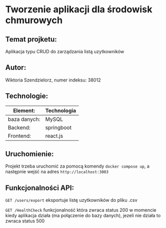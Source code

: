 # Tworzenie aplikacji dla środowisk chmurowych

## Temat projketu:

Aplikacja typu CRUD do zarządzania listą uzytkowników

## Autor:

Wiktoria Szendzielorz, numer indeksu: 38012

## Technologie:

|Element:| Technologia|
|-|-|
|baza danych:| MySQL|
|Backend:| springboot|
|Frontend:| react.js|

## Uruchomienie:

Projekt trzeba uruchomić za pomocą komendy `docker compose up`, a następnie wejść na adres `http://localhost:3003`

## Funkcjonalności API:

`GET /users/export` eksportuje listę uzytkowników do pliku .csv

`GET /HealthCheck` funkcjonalność która zwraca status 200 w momencie kiedy aplikacja działa (ma połączenie do bazy danych), jezeli nie działa to zwraca status 500
